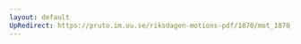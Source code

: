 ```yaml
---
layout: default
UpRedirect: https://pruto.im.uu.se/riksdagen-motions-pdf/1870/mot_1870__fk__19/mot_1870__fk__19-001.pdf
---
```

